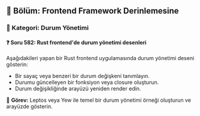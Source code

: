 ## 📘 Bölüm: Frontend Framework Derinlemesine  
### 🔹 Kategori: Durum Yönetimi  
#### ❓ Soru 582: Rust frontend'de durum yönetimi desenleri

Aşağıdakileri yapan bir Rust frontend uygulamasında durum yönetimi deseni gösterin:

- Bir sayaç veya benzeri bir durum değişkeni tanımlayın.
- Durumu güncelleyen bir fonksiyon veya closure oluşturun.
- Durum değişikliğinde arayüzü yeniden render edin.

🔧 **Görev:** Leptos veya Yew ile temel bir durum yönetimi örneği oluşturun ve arayüzde gösterin.
